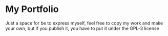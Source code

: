 <h1>My Portfolio</h1>
<p>Just a space for be to express myself, feel free to copy my work and make your own, but if you publish it, you have to put it under the GPL-3 license</p>
